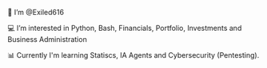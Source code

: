 🐍 I’m @Exiled616

💻 I’m interested in Python, Bash, Financials, Portfolio, Investments and Business Administration

📊 Currently I'm learning Statiscs, IA Agents and Cybersecurity (Pentesting).
<!--
Exiled616/Exiled616 is a ✨ special ✨ repository because its `README.md` (this file) appears on your GitHub profile.
You can click the Preview link to take a look at your changes.
--->
